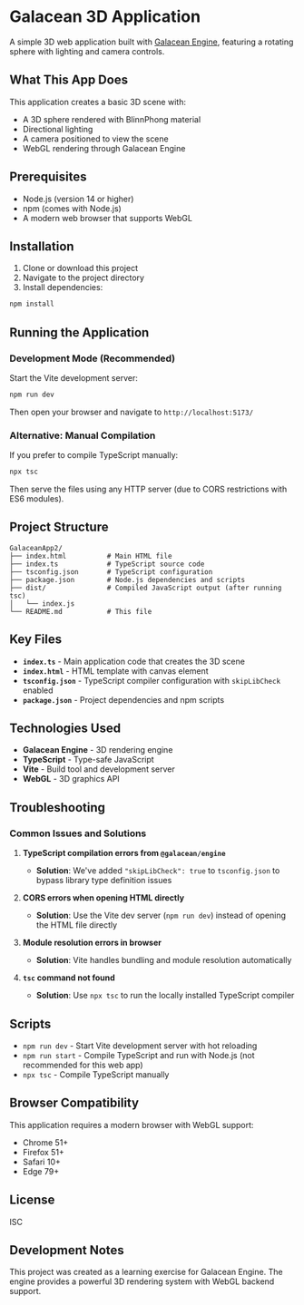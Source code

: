 # Galacean 3D Application

A simple 3D web application built with [Galacean Engine](https://galacean.antgroup.com/), featuring a rotating sphere with lighting and camera controls.

## What This App Does

This application creates a basic 3D scene with:
- A 3D sphere rendered with BlinnPhong material
- Directional lighting
- A camera positioned to view the scene
- WebGL rendering through Galacean Engine

## Prerequisites

- Node.js (version 14 or higher)
- npm (comes with Node.js)
- A modern web browser that supports WebGL

## Installation

1. Clone or download this project
2. Navigate to the project directory
3. Install dependencies:

```bash
npm install
```

## Running the Application

### Development Mode (Recommended)

Start the Vite development server:

```bash
npm run dev
```

Then open your browser and navigate to `http://localhost:5173/`

### Alternative: Manual Compilation

If you prefer to compile TypeScript manually:

```bash
npx tsc
```

Then serve the files using any HTTP server (due to CORS restrictions with ES6 modules).

## Project Structure

```
GalaceanApp2/
├── index.html          # Main HTML file
├── index.ts            # TypeScript source code
├── tsconfig.json       # TypeScript configuration
├── package.json        # Node.js dependencies and scripts
├── dist/               # Compiled JavaScript output (after running tsc)
│   └── index.js
└── README.md           # This file
```

## Key Files

- **`index.ts`** - Main application code that creates the 3D scene
- **`index.html`** - HTML template with canvas element
- **`tsconfig.json`** - TypeScript compiler configuration with `skipLibCheck` enabled
- **`package.json`** - Project dependencies and npm scripts

## Technologies Used

- **Galacean Engine** - 3D rendering engine
- **TypeScript** - Type-safe JavaScript
- **Vite** - Build tool and development server
- **WebGL** - 3D graphics API

## Troubleshooting

### Common Issues and Solutions

1. **TypeScript compilation errors from `@galacean/engine`**
   - **Solution**: We've added `"skipLibCheck": true` to `tsconfig.json` to bypass library type definition issues

2. **CORS errors when opening HTML directly**
   - **Solution**: Use the Vite dev server (`npm run dev`) instead of opening the HTML file directly

3. **Module resolution errors in browser**
   - **Solution**: Vite handles bundling and module resolution automatically

4. **`tsc` command not found**
   - **Solution**: Use `npx tsc` to run the locally installed TypeScript compiler

## Scripts

- `npm run dev` - Start Vite development server with hot reloading
- `npm run start` - Compile TypeScript and run with Node.js (not recommended for this web app)
- `npx tsc` - Compile TypeScript manually

## Browser Compatibility

This application requires a modern browser with WebGL support:
- Chrome 51+
- Firefox 51+
- Safari 10+
- Edge 79+

## License

ISC

## Development Notes

This project was created as a learning exercise for Galacean Engine. The engine provides a powerful 3D rendering system with WebGL backend support. 